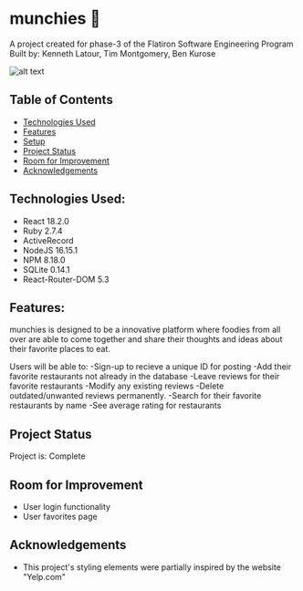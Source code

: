 # munchies 🍴
A project created for phase-3 of the Flatiron Software Engineering Program
Built by: Kenneth Latour, Tim Montgomery, Ben Kurose

![alt text](https://i.postimg.cc/sgt87hB0/munchies.png)

## Table of Contents
* [Technologies Used](#technologies-used)
* [Features](#features)
* [Setup](#setup)
* [Project Status](#project-status)
* [Room for Improvement](#room-for-improvement)
* [Acknowledgements](#acknowledgements)

## Technologies Used:
- React 18.2.0
- Ruby  2.7.4
- ActiveRecord
- NodeJS 16.15.1
- NPM 8.18.0
- SQLite 0.14.1
- React-Router-DOM 5.3

## Features:
munchies is designed to be a innovative platform where foodies from all over are able to come together and share their thoughts and ideas about their favorite places to eat.

Users will be able to:
-Sign-up to recieve a unique ID for posting
-Add their favorite restaurants not already in the database
-Leave reviews for their favorite restaurants
-Modify any existing reviews
-Delete outdated/unwanted reviews permanently.
-Search for their favorite restaurants by name
-See average rating for restaurants

## Project Status
Project is: Complete


## Room for Improvement
- User login functionality
- User favorites page

 
## Acknowledgements
- This project's styling elements were partially inspired by the website "Yelp.com"